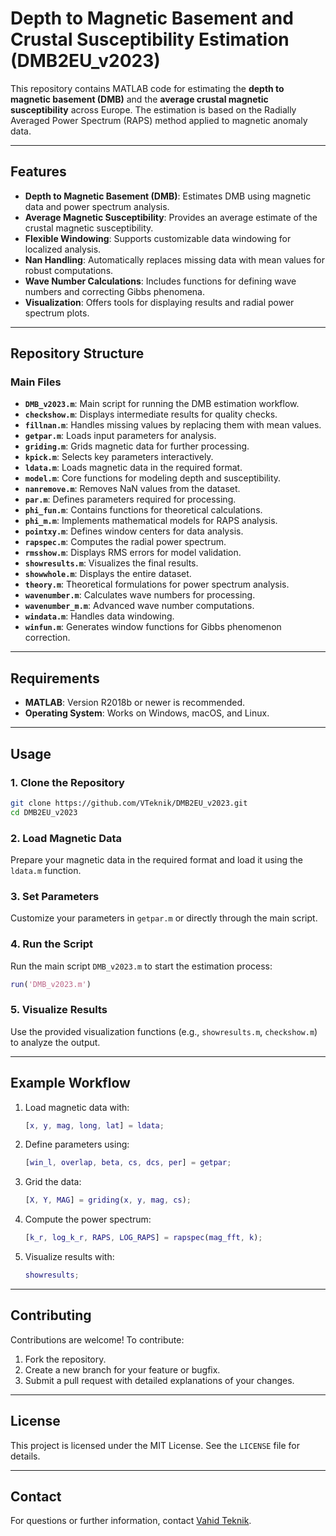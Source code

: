 # Depth to Magnetic Basement and Crustal Susceptibility Estimation (DMB2EU_v2023)

This repository contains MATLAB code for estimating the **depth to magnetic basement (DMB)** and the **average crustal magnetic susceptibility** across Europe. The estimation is based on the Radially Averaged Power Spectrum (RAPS) method applied to magnetic anomaly data.

---

## Features

- **Depth to Magnetic Basement (DMB)**: Estimates DMB using magnetic data and power spectrum analysis.
- **Average Magnetic Susceptibility**: Provides an average estimate of the crustal magnetic susceptibility.
- **Flexible Windowing**: Supports customizable data windowing for localized analysis.
- **Nan Handling**: Automatically replaces missing data with mean values for robust computations.
- **Wave Number Calculations**: Includes functions for defining wave numbers and correcting Gibbs phenomena.
- **Visualization**: Offers tools for displaying results and radial power spectrum plots.

---

## Repository Structure

### Main Files

- **`DMB_v2023.m`**: Main script for running the DMB estimation workflow.
- **`checkshow.m`**: Displays intermediate results for quality checks.
- **`fillnan.m`**: Handles missing values by replacing them with mean values.
- **`getpar.m`**: Loads input parameters for analysis.
- **`griding.m`**: Grids magnetic data for further processing.
- **`kpick.m`**: Selects key parameters interactively.
- **`ldata.m`**: Loads magnetic data in the required format.
- **`model.m`**: Core functions for modeling depth and susceptibility.
- **`nanremove.m`**: Removes NaN values from the dataset.
- **`par.m`**: Defines parameters required for processing.
- **`phi_fun.m`**: Contains functions for theoretical calculations.
- **`phi_m.m`**: Implements mathematical models for RAPS analysis.
- **`pointxy.m`**: Defines window centers for data analysis.
- **`rapspec.m`**: Computes the radial power spectrum.
- **`rmsshow.m`**: Displays RMS errors for model validation.
- **`showresults.m`**: Visualizes the final results.
- **`showwhole.m`**: Displays the entire dataset.
- **`theory.m`**: Theoretical formulations for power spectrum analysis.
- **`wavenumber.m`**: Calculates wave numbers for processing.
- **`wavenumber_m.m`**: Advanced wave number computations.
- **`windata.m`**: Handles data windowing.
- **`winfun.m`**: Generates window functions for Gibbs phenomenon correction.

---

## Requirements

- **MATLAB**: Version R2018b or newer is recommended.
- **Operating System**: Works on Windows, macOS, and Linux.

---

## Usage

### 1. Clone the Repository
```bash
git clone https://github.com/VTeknik/DMB2EU_v2023.git
cd DMB2EU_v2023
```

### 2. Load Magnetic Data
Prepare your magnetic data in the required format and load it using the `ldata.m` function.

### 3. Set Parameters
Customize your parameters in `getpar.m` or directly through the main script.

### 4. Run the Script
Run the main script `DMB_v2023.m` to start the estimation process:
```matlab
run('DMB_v2023.m')
```

### 5. Visualize Results
Use the provided visualization functions (e.g., `showresults.m`, `checkshow.m`) to analyze the output.

---

## Example Workflow

1. Load magnetic data with:
   ```matlab
   [x, y, mag, long, lat] = ldata;
   ```
2. Define parameters using:
   ```matlab
   [win_l, overlap, beta, cs, dcs, per] = getpar;
   ```
3. Grid the data:
   ```matlab
   [X, Y, MAG] = griding(x, y, mag, cs);
   ```
4. Compute the power spectrum:
   ```matlab
   [k_r, log_k_r, RAPS, LOG_RAPS] = rapspec(mag_fft, k);
   ```
5. Visualize results with:
   ```matlab
   showresults;
   ```

---

## Contributing

Contributions are welcome! To contribute:
1. Fork the repository.
2. Create a new branch for your feature or bugfix.
3. Submit a pull request with detailed explanations of your changes.

---

## License

This project is licensed under the MIT License. See the `LICENSE` file for details.

---

## Contact

For questions or further information, contact [Vahid Teknik](mailto:vahid.teknik@gmail.com).

